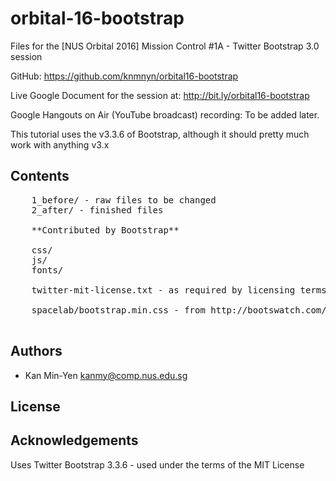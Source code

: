 # orbital-16-bootstrap

Files for the [NUS Orbital 2016] Mission Control #1A - Twitter Bootstrap 3.0 session

GitHub: https://github.com/knmnyn/orbital16-bootstrap

Live Google Document for the session at: http://bit.ly/orbital16-bootstrap

Google Hangouts on Air (YouTube broadcast) recording: To be added later.

This tutorial uses the v3.3.6 of Bootstrap, although it should pretty much work with anything v3.x 


## Contents

<pre>
	1_before/ - raw files to be changed
	2_after/ - finished files
	
	**Contributed by Bootstrap**

	css/
	js/
	fonts/ 

	twitter-mit-license.txt - as required by licensing terms

	spacelab/bootstrap.min.css - from http://bootswatch.com/spacelab/bootstrap.min.css
 </pre>

## Authors

* Kan Min-Yen <kanmy@comp.nus.edu.sg>

## License


## Acknowledgements

Uses Twitter Bootstrap 3.3.6 - used under the terms of the MIT License
